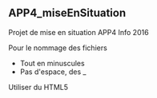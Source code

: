 ## APP4_miseEnSituation

Projet de mise en situation APP4 Info 2016

Pour le nommage des fichiers
* Tout en minuscules
* Pas d'espace, des _

Utiliser du HTML5
